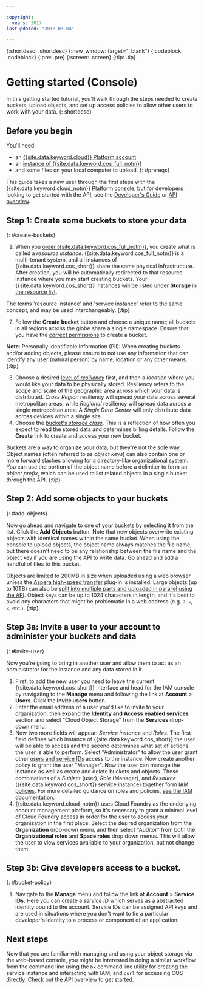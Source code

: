 ```yaml
---

copyright:
  years: 2017
lastupdated: "2018-03-04"

---
```

{:shortdesc: .shortdesc}
{:new_window: target="_blank"}
{:codeblock: .codeblock}
{:pre: .pre}
{:screen: .screen}
{:tip: .tip}


# Getting started (Console)

In this getting started tutorial, you'll walk through the steps needed to create buckets, upload objects, and set up access policies to allow other users to work with your data.
{: shortdesc}

## Before you begin
You'll need:
  * an [{{site.data.keyword.cloud}} Platform account](https://cloud.ibm.com/registration/?target=%2Fcatalog%2Fservices%2Fcloud-object-storage)
  * an [instance of {{site.data.keyword.cos_full_notm}}](/docs/services/cloud-object-storage/basics/order-storage.html)
  * and some files on your local computer to upload.
{: #prereqs}

This guide takes a new user through the first steps with the {{site.data.keyword.cloud_notm}} Platform console, but for developers looking to get started with the API, see the [Developer's Guide](/docs/services/cloud-object-storage/basics/developers.html) or [API overview](/docs/services/cloud-object-storage/api-reference/about-api.html).

## Step 1: Create some buckets to store your data
{: #create-buckets}

  1. When you [order {{site.data.keyword.cos_full_notm}}](/docs/services/cloud-object-storage/basics/order-storage.html), you create what is called a _resource instance_. {{site.data.keyword.cos_full_notm}} is a multi-tenant system, and all instances of {{site.data.keyword.cos_short}} share the same physical infrastructure.  After creation, you will be automatically redirected to that resource instance where you may start creating buckets. Your {{site.data.keyword.cos_short}} instances will be listed under **Storage** in [the resource list](https://cloud.ibm.com/resources).

The terms 'resource instance' and 'service instance' refer to the same concept, and may be used interchangeably.
{:tip}

  2. Follow the **Create bucket** button and choose a unique name; all buckets in all regions across the globe share a single namespace. Ensure that you have the [correct permissions](/docs/services/cloud-object-storage/iam/buckets.html) to create a bucket.

  **Note**: Personally Identifiable Information (PII): When creating buckets and/or adding objects, please ensure to not use any information that can identify any user (natural person) by name, location or any other means.
  {:tip}

  3. Choose a desired [level of _resiliency_](/docs/services/cloud-object-storage/basics/endpoints.html) first, and then a _location_ where you would like your data to be physically stored. Resiliency refers to the scope and scale of the geographic area across which your data is distributed. _Cross Region_ resiliency will spread your data across several metropolitan areas, while _Regional_ resiliency will spread data across a single metropolitan area.  A _Single Data Center_ will only distribute data across devices within a single site.
  4. Choose the [bucket's _storage class_](/docs/services/cloud-object-storage/basics/classes.html). This is a reflection of how often you expect to read the stored data and determines billing details. Follow the **Create** link to create and access your new bucket.

  Buckets are a way to organize your data, but they're not the sole way. Object names (often referred to as _object keys_) can also contain one or more forward slashes allowing for a directory-like organizational system. You can use the portion of the object name before a delimiter to form an _object prefix_, which can be used to list related objects in a single bucket through the API.
{:tip}


## Step 2: Add some objects to your buckets
{: #add-objects}

Now go ahead and navigate to one of your buckets by selecting it from the list.  Click the **Add Objects** button. Note that new objects overwrite existing objects with identical names within the same bucket. When using the console to upload objects, the object name always matches the file name, but there doesn't need to be any relationship between the file name and the object key if you are using the API to write data.  Go ahead and add a handful of files to this bucket.

Objects are limited to 200MB in size when uploaded using a web browser unless the [Aspera high-speed transfer](/docs/services/cloud-object-storage/basics/upload.html) plug-in is installed. Large objects (up to 10TB) can also be [split into multiple parts and uploaded in parallel using the API](/docs/services/cloud-object-storage/basics/multipart.html).  Object keys can be up to 1024 characters in length, and it's best to avoid any characters that might be problematic in a web address (e.g. `?`, `=`, `<`, etc.).
{:tip}

## Step 3a: Invite a user to your account to administer your buckets and data
{: #invite-user}

Now you're going to bring in another user and allow them to act as an administrator for the instance and any data stored in it.

  1. First, to add the new user you need to leave the current {{site.data.keyword.cos_short}} interface and head for the IAM console by navigating to the **Manage** menu and following the link at **Account** > **Users**.  Click the **Invite users** button.
  2. Enter the email address of a user you'd like to invite to your organization, then expand the **Identity and Access enabled services** section and select "Cloud Object Storage" from the **Services** drop-down menu.
  3. Now two more fields will appear: _Service instance_ and _Roles_. The first field defines which instance of {{site.data.keyword.cos_short}} the user will be able to access and the second determines what set of actions the user is able to perform. Select "Administrator" to allow the user grant other [users and service IDs](/docs/services/cloud-object-storage/iam/users-serviceids.html) access to the instance. Now create another policy to grant the user "Manager".  Now the user can manage the instance as well as create and delete buckets and objects. These combinations of a _Subject_ (user), _Role_ (Manager), and _Resource_ ({{site.data.keyword.cos_short}} service instance) together form [IAM policies](/docs/services/cloud-object-storage/iam/overview.html#getting-started-with-iam). For more detailed guidance on roles and policies, [see the IAM documentation](/docs/iam/users_roles.html).
  4. {{site.data.keyword.cloud_notm}} uses Cloud Foundry as the underlying account management platform, so it's necessary to grant a minimal level of Cloud Foundry access in order for the user to access your organization in the first place.  Select the desired organization from the **Organization** drop-down menu, and then select "Auditor" from both the **Organizational roles** and **Space roles** drop down menus.  This will allow the user to view services available to your organization, but not change them.

## Step 3b: Give developers access to a bucket.
{: #bucket-policy}

  1. Navigate to the **Manage** menu and follow the link at **Account** > **Service IDs**.  Here you can create a _service ID_ which serves as a abstracted identity bound to the account.   Service IDs can be assigned API keys and are used in situations where you don't want to tie a particular developer's identity to a process or component of an application.

## Next steps

Now that you are familiar with managing and using your object storage via the web-based console, you might be interested in doing a similar workflow from the command line using  the `bx` command line utility for creating the service instance and interacting with IAM, and `curl` for accessing COS directly. [Check out the API overview](/docs/services/cloud-object-storage/api-reference/about-api.html) to get started.
